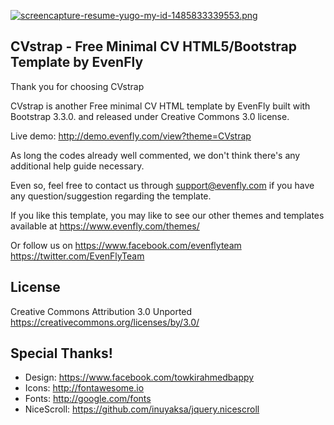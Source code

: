 [![screencapture-resume-yugo-my-id-1485833339553.png](https://s29.postimg.org/qm79nmcyf/screencapture_resume_yugo_my_id_1485833339553.png)](https://postimg.org/image/se08iiwb7/)

CVstrap - Free Minimal CV HTML5/Bootstrap Template by EvenFly
------------------------------------

Thank you for choosing CVstrap

CVstrap is another Free minimal CV HTML template by EvenFly built with Bootstrap 3.3.0. and released under Creative Commons 3.0 license.

Live demo: http://demo.evenfly.com/view?theme=CVstrap

As long the codes already well commented, we don't think there's any additional help guide necessary.

Even so, feel free to contact us through support@evenfly.com if you have any question/suggestion regarding the template.

If you like this template, you may like to see our other themes and templates  available at https://www.evenfly.com/themes/

Or follow us on
https://www.facebook.com/evenflyteam
https://twitter.com/EvenFlyTeam


License
------------------------------------
Creative Commons Attribution 3.0 Unported
https://creativecommons.org/licenses/by/3.0/


Special Thanks!
------------------------------------
- Design: https://www.facebook.com/towkirahmedbappy
- Icons: http://fontawesome.io
- Fonts: http://google.com/fonts
- NiceScroll: https://github.com/inuyaksa/jquery.nicescroll
